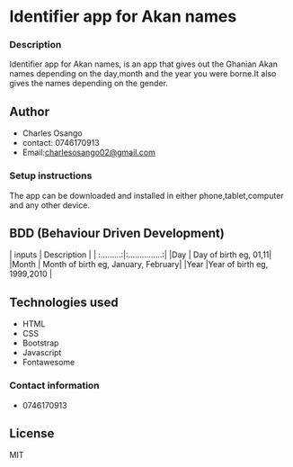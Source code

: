 # Identifier app for Akan names
### Description
Identifier app for Akan names, is an app that gives out the Ghanian Akan names depending on the day,month and the year you were borne.It also gives the names depending on the gender.
## Author
* Charles Osango
* contact: 0746170913
* Email:charlesosango02@gmail.com
### Setup instructions
The app can be downloaded and installed in either phone,tablet,computer and any other device.
## BDD (Behaviour Driven Development)
| inputs  | Description   |
| :.........:|:...............:|
|Day      | Day of birth eg, 01,11|
|Month    | Month of birth eg, January, February|
|Year     |Year of birth eg, 1999,2010  |

## Technologies used
* HTML
* CSS
* Bootstrap
* Javascript
* Fontawesome
### Contact information
* 0746170913
## License
MIT

